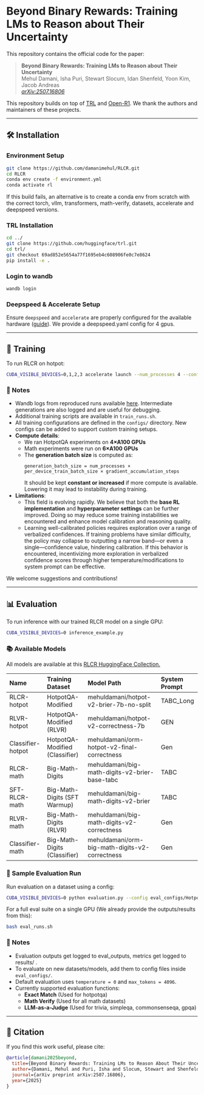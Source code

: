 # Beyond Binary Rewards: Training LMs to Reason about Their Uncertainty

This repository contains the official code for the paper:

> **Beyond Binary Rewards: Training LMs to Reason about Their Uncertainty**  
> Mehul Damani, Isha Puri, Stewart Slocum, Idan Shenfeld, Yoon Kim, Jacob Andreas  
> *[arXiv:2507.16806](https://arxiv.org/abs/2507.16806)*

This repository builds on top of [TRL](https://github.com/huggingface/trl) and [Open-R1](https://github.com/huggingface/open-r1). We thank the authors and maintainers of these projects.

---

## 🛠 Installation

### Environment Setup


```bash
git clone https://github.com/damanimehul/RLCR.git
cd RLCR 
conda env create -f environment.yml
conda activate rl
```
If this build fails, an alternative is to create a conda env from scratch with the correct torch, vllm, transformers, math-verify, datasets, accelerate and deepspeed versions. 

### TRL Installation 

```bash
cd ../
git clone https://github.com/huggingface/trl.git
cd trl/
git checkout 69ad852e5654a77f1695eb4c608906fe0c7e8624
pip install -e .
```

### Login to wandb 

```bash
wandb login
```

### Deepspeed & Accelerate Setup

Ensure `deepspeed` and `accelerate` are properly configured for the available hardware ([guide](https://huggingface.co/docs/accelerate/en/index)). 
We provide a deepspeed.yaml config for 4 gpus. 


---

## 🚀 Training

To run RLCR on hotpot:
```bash
CUDA_VISIBLE_DEVICES=0,1,2,3 accelerate launch --num_processes 4 --config_file deepspeed.yaml rl_runner.py --config configs/Qwen-7B/hotpot/RLVR.yaml
```

### 📝 Notes

- Wandb logs from reproduced runs available [here](https://wandb.ai/mehuldamani/RLCR?nw=nwusermehuldamani). Intermediate generations are also logged and are useful for debugging. 
- Additional training scripts are available in `train_runs.sh`.
- All training configurations are defined in the `configs/` directory. New configs can be added to support custom training setups.
- **Compute details**:
  - We ran HotpotQA experiments on **4×A100 GPUs**
  - Math experiments were run on **6×A100 GPUs**
  - The **generation batch size** is computed as:
    ```
    generation_batch_size = num_processes × per_device_train_batch_size × gradient_accumulation_steps
    ```
    It should be kept **constant or increased** if more compute is available. Lowering it may lead to instability during training.
- **Limitations**:
  - This field is evolving rapidly. We believe that both the **base RL implementation** and **hyperparameter settings** can be further improved. Doing so may reduce some training instabilities we encountered and enhance model calibration and reasoning quality.
  - Learning well-calibrated policies requires exploration over a range of verbalized confidences. If training problems have similar difficulty, the policy may collapse to outputting a narrow band—or even a single—confidence value, hindering calibration. If this behavior is encountered, incentivizing more exploration in verbalized confidence scores through higher temperature/modifications to system prompt can be effective.

We welcome suggestions and contributions!

---

## 📊 Evaluation

To run inference with our trained RLCR model on a single GPU:

```bash
CUDA_VISIBLE_DEVICES=0 inference_example.py
```

### 📚 Available Models

All models are available at this [RLCR HuggingFace Collection.](https://huggingface.co/collections/mehuldamani/rlcr-68912f9731b0bce30e4cc8c0)

| Name              | Training Dataset                                         | Model Path                                             | System Prompt   |
|:------------------|:------------------------------|:--------------------------------------------------------------|:-------------|
| RLCR-hotpot       | HotpotQA-Modified                          | mehuldamani/hotpot-v2-brier-7b-no-split |   TABC_Long     |
| RLVR-hotpot       | HotpotQA-Modified (RLVR)        | mehuldamani/hotpot-v2-correctness-7b    |    GEN   |
| Classifier-hotpot | HotpotQA-Modified (Classifier)  | mehuldamani/orm-hotpot-v2-final-correctness  |    Gen             |
| RLCR-math         | Big-Math-Digits                            | mehuldamani/big-math-digits-v2-brier-base-tabc |       TABC          |
| SFT-RLCR-math     | Big-Math-Digits (SFT Warmup)                    | mehuldamani/big-math-digits-v2-brier |       TABC          |
| RLVR-math         | Big-Math-Digits (RLVR)          | mehuldamani/big-math-digits-v2-correctness    |      Gen           |
| Classifier-math   | Big-Math-Digits (Classifier) | mehuldamani/orm-big-math-digits-v2-correctness  |      Gen           |

### 🧪 Sample Evaluation Run

Run evaluation on a dataset using a config:

```bash
CUDA_VISIBLE_DEVICES=0 python evaluation.py --config eval_configs/Hotpot-models/trivia.json
```

For a full eval suite on a single GPU (We already provide the outputs/results from this):

```bash
bash eval_runs.sh
```

### 📝 Notes

- Evaluation outputs get logged to eval_outputs, metrics get logged to results/ . 
- To evaluate on new datasets/models, add them to config files inside `eval_configs/`.
- Default evaluation uses `temperature = 0` and `max_tokens = 4096`.
- Currently supported evaluation functions:
  - **Exact Match** (Used for hotpotqa)
  - **Math Verify** (Used for all math datasets)
  - **LLM-as-a-Judge** (Used for trivia, simpleqa, commonsenseqa, gpqa)

---

## 📄 Citation

If you find this work useful, please cite:

```bibtex
@article{damani2025beyond,
  title={Beyond Binary Rewards: Training LMs to Reason About Their Uncertainty},
  author={Damani, Mehul and Puri, Isha and Slocum, Stewart and Shenfeld, Idan and Choshen, Leshem and Kim, Yoon and Andreas, Jacob},
  journal={arXiv preprint arXiv:2507.16806},
  year={2025}
}
```
